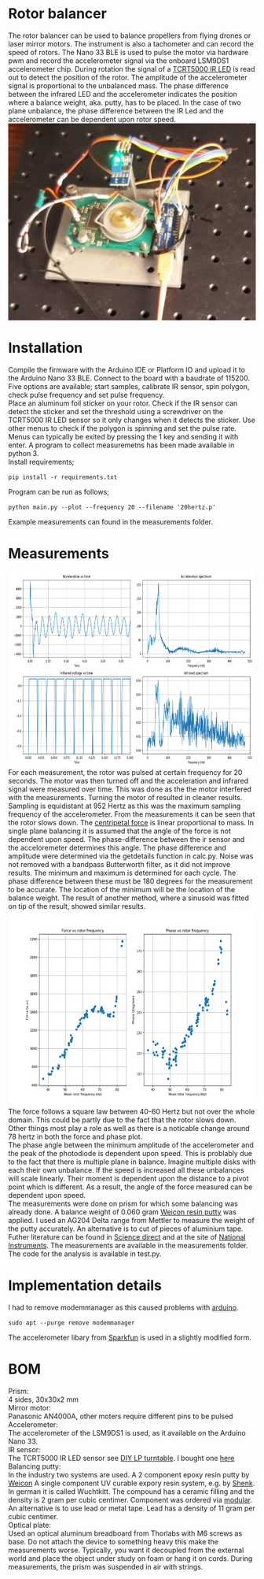 # Rotor balancer
The rotor balancer can be used to balance propellers from flying drones or laser mirror motors.
The instrument is also a tachometer and can record the speed of rotors. The Nano 33 BLE is used to pulse the motor via hardware pwm and record the accelerometer signal via the onboard LSM9DS1 accelerometer chip.
During rotation the signal of a [TCRT5000 IR LED](https://opencircuit.nl/Product/TCRT5000-Infrarood-lijn-detectie-module) is read out to detect the position of the rotor.
The amplitude of the accelerometer signal is proportional to the unbalanced mass. The phase difference between the infrared LED and the accelerometer indicates the position where a balance weight, aka. putty, has to be placed.
In the case of two plane unbalance, the phase difference between the IR Led and the accelerometer can be dependent upon rotor speed. <br>
<img src="images/setup.jpg" align="center" height="400"/>

# Installation
Compile the firmware with the Arduino IDE or Platform IO and upload it to the Arduino Nano 33 BLE.
Connect to the board with a baudrate of 115200. Five options are available; start samples, calibrate IR sensor, spin polygon,
check pulse frequency and set pulse frequency. <br>
Place an aluminum foil sticker on your rotor. Check if the IR sensor can detect the sticker and set the threshold using a screwdriver on the TCRT5000 IR LED sensor so it only changes when it detects the sticker. Use other menus to check if the polygon is spinning and set the pulse rate. Menus can typically be exited by pressing the 1 key and sending it with enter.
A program to collect measuremetns has been made available in python 3. <br>
Install requirements;
```console
pip install -r requirements.txt
```
Program can be run as follows;
```console
python main.py --plot --frequency 20 --filename '20hertz.p'
```
Example measurements can found in the measurements folder. 

# Measurements
<img src="images/singleresult.png" align="center" height="400"/><br>
For each measurement, the rotor was pulsed at certain frequency for 20 seconds.
The motor was then turned off and the acceleration and infrared signal were measured over time.
This was done as the the motor interfered with the measurements. Turning the motor of resulted in cleaner results.
Sampling is equidistant at 952 Hertz as this was the maximum sampling frequency of the accelerometer.
From the measurements it can be seen that the rotor slows down.
The [centripetal force](https://en.wikipedia.org/wiki/Centripetal_force) is linear proportional to mass.
In single plane balancing it is assumed that the angle of the force is not dependent upon speed. The phase-difference between the ir sensor and the acceloremeter determines this angle. The phase difference and amplitude were determined via the getdetails function in calc.py. Noise was not removed with a bandpass Butterworth filter, as it did not improve results. The minimum and maximum is determined for each cycle. The phase difference between these must be 180 degrees for the measurement to be accurate. The location of the minimum will be the location of the balance weight. The result of another method, where a sinusoid was fitted on tip of the result, showed similar results. <br> 
<img src="images/results.png" align="center" height="400"/><br>
The force follows a square law between 40-60 Hertz but not over the whole domain. This could be partly due to 
the fact that the rotor slows down. Other things most play a role as well as there is a noticable change around 78 hertz in both the force and phase plot. <br>
The phase angle between the minimum amplitude of the accelerometer and the peak of the photodiode is dependent upon speed.
This is problably due to the fact that there is multiple plane in balance. Imagine multiple disks with each their own unbalance. If the speed is increased all these unbalances will scale linearly. 
Their moment is dependent upon the distance to a pivot point which is different. As a result, the angle of the force measured can be dependent upon speed. <br>
The measurements were done on prism for which some balancing was already done. A balance weight of 0.060 gram [Weicon resin putty](https://www.weicon.de/en/products/adhesives-and-sealants/2-component-adhesives-and-sealants/epoxy-resin-systems/plastic-metal/298/epoxy-resin-putty) was applied. I used an AG204 Delta range from Mettler to measure the weight of the putty accurately. An alternative is to cut of pieces of aluminium tape. Futher literature can be found in [Science direct](https://www.sciencedirect.com/science/article/pii/S2351988616300185) and at the site of [National Instruments](https://forums.ni.com/t5/Example-Programs/Two-Plane-Balancing-Example-with-DAQmx/ta-p/3996066?profile.language=en).
The measurements are available in the measurements folder. The code for the analysis is available in test.py.


# Implementation details
I had to remove modemmanager as this caused problems with [arduino](https://forum.arduino.cc/index.php?topic=575194.0).
```console
sudo apt --purge remove modemmanager
```
The accelerometer libary from [Sparkfun](https://github.com/sparkfun/SparkFun_LSM9DS1_Arduino_Library) is used in a slightly modified form.


# BOM
Prism:<br>
4 sides, 30x30x2 mm <br>
Mirror motor: <br>
Panasonic AN4000A, other moters require different pins to be pulsed <br>
Accelerometer: <br>
The accelerometer of the LSM9DS1 is used, as it available on the Arduino Nano 33. <br>
IR sensor: <br>
The TCRT5000 IR LED sensor see [DIY LP turntable](https://www.stockholmviews.com/wp/diy-lp-turntable-tachometer/). I bought one [here](https://opencircuit.nl/Product/TCRT5000-Infrarood-lijn-detectie-module) <br>
Balancing putty: <br>
In the industry two systems are used. A 2 component epoxy resin putty by [Weicon](https://www.weicon.de/en/products/adhesives-and-sealants/2-component-adhesives-and-sealants/epoxy-resin-systems/plastic-metal/298/epoxy-resin-putty)
A single component UV curable expory resin system, e.g. by [Shenk](http://www.schenck-worldwide.com/PDF/de-de1/Epoxidharz-Unwucht-Korrektursystem.pdf). In german it is called Wuchtkitt. The compound has a ceramic filling and the density is 2 gram per cubic centimer. Component was ordered via [modular](https://www.modulor.de).
An alternative is to use lead or metal tape. Lead has a density of 11 gram per cubic centimer. <br>
Optical plate: <br>
Used an optical aluminum breadboard from Thorlabs with M6 screws as base. Do not attach the device to something heavy this make the measurements worse. Typically, you want it decoupled from the external world and place the object under study on foam or hang it on cords. During measurements, the prism was suspended in air with strings.

